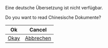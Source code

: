 Eine deutsche Übersetzung ist nicht verfügbar.

Do you want to read Chinesische Dokumente?

| Ok                                           | Cancel                                            |
| -------------------------------------------- | ------------------------------------------------- |
| [Okay](https://doc.tmoe.me/zh/prologue.html) | [Abbrechen](https://doc.tmoe.me/en/prologue.html) |
